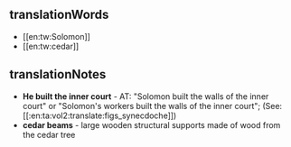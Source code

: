 ## translationWords

* [[en:tw:Solomon]]
* [[en:tw:cedar]]

## translationNotes

* **He built the inner court** - AT: "Solomon built the walls of the inner court" or "Solomon's workers built the walls of the inner court"; (See: [[:en:ta:vol2:translate:figs_synecdoche]])
* **cedar beams** - large wooden structural supports made of wood from the cedar tree
